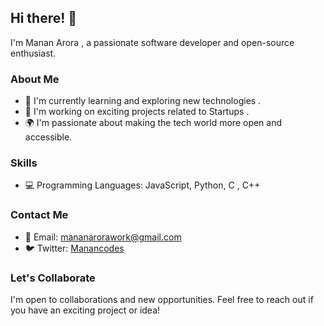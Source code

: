## Hi there! 👋

I'm Manan Arora , a passionate software developer and open-source enthusiast.

### About Me

- 🌱 I'm currently learning and exploring new technologies .
- 🔭 I'm working on exciting projects related to Startups .
- 🌍 I'm passionate about making the tech world more open and accessible.

### Skills

- 💻 Programming Languages: JavaScript, Python, C , C++ 

### Contact Me

- 📧 Email: mananarorawork@gmail.com
- 🐦 Twitter: [Manancodes](https://twitter.com/Manancodes)

### Let's Collaborate

I'm open to collaborations and new opportunities. Feel free to reach out if you have an exciting project or idea!


